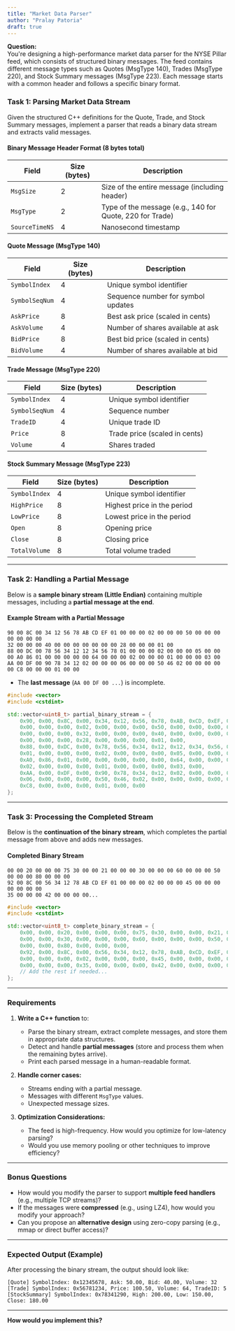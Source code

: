 ```yaml
---
title: "Market Data Parser"
author: "Pralay Patoria"
draft: true
---
```


**Question:**  
You're designing a high-performance market data parser for the NYSE Pillar feed, which consists of structured binary messages. The feed contains different message types such as Quotes (MsgType 140), Trades (MsgType 220), and Stock Summary messages (MsgType 223). Each message starts with a common header and follows a specific binary format.

### **Task 1: Parsing Market Data Stream**  
Given the structured C++ definitions for the Quote, Trade, and Stock Summary messages, implement a parser that reads a binary data stream and extracts valid messages.

#### **Binary Message Header Format (8 bytes total)**
| Field          | Size (bytes) | Description                                              |
|----------------|--------------|----------------------------------------------------------|
| `MsgSize`      | 2            | Size of the entire message (including header)            |
| `MsgType`      | 2            | Type of the message (e.g., 140 for Quote, 220 for Trade) |
| `SourceTimeNS` | 4            | Nanosecond timestamp                                     |

#### **Quote Message (MsgType 140)**
| Field          | Size (bytes) | Description                        |
|----------------|--------------|------------------------------------|
| `SymbolIndex`  | 4            | Unique symbol identifier           |
| `SymbolSeqNum` | 4            | Sequence number for symbol updates |
| `AskPrice`     | 8            | Best ask price (scaled in cents)   |
| `AskVolume`    | 4            | Number of shares available at ask  |
| `BidPrice`     | 8            | Best bid price (scaled in cents)   |
| `BidVolume`    | 4            | Number of shares available at bid  |

#### **Trade Message (MsgType 220)**
| Field          | Size (bytes) | Description                   |
|----------------|--------------|-------------------------------|
| `SymbolIndex`  | 4            | Unique symbol identifier      |
| `SymbolSeqNum` | 4            | Sequence number               |
| `TradeID`      | 4            | Unique trade ID               |
| `Price`        | 8            | Trade price (scaled in cents) |
| `Volume`       | 4            | Shares traded                 |

#### **Stock Summary Message (MsgType 223)**
| Field         | Size (bytes) | Description                 |
|---------------|--------------|-----------------------------|
| `SymbolIndex` | 4            | Unique symbol identifier    |
| `HighPrice`   | 8            | Highest price in the period |
| `LowPrice`    | 8            | Lowest price in the period  |
| `Open`        | 8            | Opening price               |
| `Close`       | 8            | Closing price               |
| `TotalVolume` | 8            | Total volume traded         |

---

### **Task 2: Handling a Partial Message**  
Below is a **sample binary stream (Little Endian)** containing multiple messages, including a **partial message at the end**.

#### **Example Stream with a Partial Message**
```
90 00 8C 00 34 12 56 78 AB CD EF 01 00 00 00 02 00 00 00 50 00 00 00 00 00 00 00
32 00 00 00 40 00 00 00 00 00 00 00 28 00 00 00 01 00
88 00 DC 00 78 56 34 12 12 34 56 78 01 00 00 00 02 00 00 00 05 00 00 00 A0 86 01 00 00 00 00 00 64 00 00 00 02 00 00 00 01 00 00 00 03 00
AA 00 DF 00 90 78 34 12 02 00 00 00 06 00 00 00 50 46 02 00 00 00 00 00 C8 00 00 00 01 00 00
```
- The **last message** (`AA 00 DF 00 ...`) is incomplete.

```c++
#include <vector>
#include <cstdint>

std::vector<uint8_t> partial_binary_stream = {
    0x90, 0x00, 0x8C, 0x00, 0x34, 0x12, 0x56, 0x78, 0xAB, 0xCD, 0xEF, 0x01, 
    0x00, 0x00, 0x00, 0x02, 0x00, 0x00, 0x00, 0x50, 0x00, 0x00, 0x00, 0x00,
    0x00, 0x00, 0x00, 0x32, 0x00, 0x00, 0x00, 0x40, 0x00, 0x00, 0x00, 0x00,
    0x00, 0x00, 0x00, 0x28, 0x00, 0x00, 0x00, 0x01, 0x00,
    0x88, 0x00, 0xDC, 0x00, 0x78, 0x56, 0x34, 0x12, 0x12, 0x34, 0x56, 0x78,
    0x01, 0x00, 0x00, 0x00, 0x02, 0x00, 0x00, 0x00, 0x05, 0x00, 0x00, 0x00,
    0xA0, 0x86, 0x01, 0x00, 0x00, 0x00, 0x00, 0x00, 0x64, 0x00, 0x00, 0x00,
    0x02, 0x00, 0x00, 0x00, 0x01, 0x00, 0x00, 0x00, 0x03, 0x00,
    0xAA, 0x00, 0xDF, 0x00, 0x90, 0x78, 0x34, 0x12, 0x02, 0x00, 0x00, 0x00,
    0x06, 0x00, 0x00, 0x00, 0x50, 0x46, 0x02, 0x00, 0x00, 0x00, 0x00, 0x00,
    0xC8, 0x00, 0x00, 0x00, 0x01, 0x00, 0x00
};
```


---

### **Task 3: Processing the Completed Stream**  
Below is the **continuation of the binary stream**, which completes the partial message from above and adds new messages.

#### **Completed Binary Stream**
```
00 00 20 00 00 00 75 30 00 00 21 00 00 00 30 00 00 00 60 00 00 00 50 00 00 00 80 00 00 00
92 00 8C 00 56 34 12 78 AB CD EF 01 00 00 00 02 00 00 00 45 00 00 00 00 00 00 00
35 00 00 00 42 00 00 00 00...
```
```c++
#include <vector>
#include <cstdint>

std::vector<uint8_t> complete_binary_stream = {
    0x00, 0x00, 0x20, 0x00, 0x00, 0x00, 0x75, 0x30, 0x00, 0x00, 0x21, 0x00,
    0x00, 0x00, 0x30, 0x00, 0x00, 0x00, 0x60, 0x00, 0x00, 0x00, 0x50, 0x00,
    0x00, 0x00, 0x80, 0x00, 0x00, 0x00,
    0x92, 0x00, 0x8C, 0x00, 0x56, 0x34, 0x12, 0x78, 0xAB, 0xCD, 0xEF, 0x01,
    0x00, 0x00, 0x00, 0x02, 0x00, 0x00, 0x00, 0x45, 0x00, 0x00, 0x00, 0x00,
    0x00, 0x00, 0x00, 0x35, 0x00, 0x00, 0x00, 0x42, 0x00, 0x00, 0x00, 0x00
    // Add the rest if needed...
};
```
---

### **Requirements**
1. **Write a C++ function** to:
   - Parse the binary stream, extract complete messages, and store them in appropriate data structures.
   - Detect and handle **partial messages** (store and process them when the remaining bytes arrive).
   - Print each parsed message in a human-readable format.
   
2. **Handle corner cases:**
   - Streams ending with a partial message.
   - Messages with different `MsgType` values.
   - Unexpected message sizes.

3. **Optimization Considerations:**
   - The feed is high-frequency. How would you optimize for low-latency parsing?
   - Would you use memory pooling or other techniques to improve efficiency?

---

### **Bonus Questions**
- How would you modify the parser to support **multiple feed handlers** (e.g., multiple TCP streams)?
- If the messages were **compressed** (e.g., using LZ4), how would you modify your approach?
- Can you propose an **alternative design** using zero-copy parsing (e.g., mmap or direct buffer access)?

---

### **Expected Output (Example)**
After processing the binary stream, the output should look like:
```
[Quote] SymbolIndex: 0x12345678, Ask: 50.00, Bid: 40.00, Volume: 32
[Trade] SymbolIndex: 0x56781234, Price: 100.50, Volume: 64, TradeID: 5
[StockSummary] SymbolIndex: 0x78341290, High: 200.00, Low: 150.00, Close: 180.00
```

---

**How would you implement this?** 
